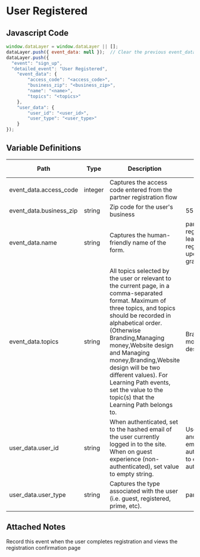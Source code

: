 # User Registered

### 

## Javascript Code
```js
window.dataLayer = window.dataLayer || [];
dataLayer.push({ event_data: null });  // Clear the previous event_data object.
dataLayer.push({
  "event": "sign_up",
  "detailed_event": "User Registered",
    "event_data": {
        "access_code": "<access_code>",
        "business_zip": "<business_zip>",
        "name": "<name>",
        "topics": "<topics>"
    },
    "user_data": {
        "user_id": "<user_id>",
        "user_type": "<user_type>"
    }
});
```

## Variable Definitions

|Path|Type|Description|Example|Pattern|Min Length|Max Length|Minimum|Maximum|Multiple Of|
| --- | --- | --- | --- | --- | --- | --- | --- | --- | --- |
|event_data.access_code|integer|Captures the access code entered from the partner registration flow||||||||
|event_data.business_zip|string|Zip code for the user's business|55555|||||||
|event_data.name|string|Captures the human-friendly name of the form.|partner registration, learner registration, profile update, superbowl grant, etc|||||||
|event_data.topics|string|All topics selected by the user or relevant to the current page, in a comma-separated format. Maximum of three topics, and topics should be recorded in alphabetical order. \(Otherwise Branding,Managing money,Website design and Managing money,Branding,Website design will be two different values\). For Learning Path events, set the value to the topic\(s\) that the Learning Path belongs to.|Branding,Managing money,Website design|||||||
|user_data.user_id|string|When authenticated, set to the hashed email of the user currently logged in to the site. When on guest experience \(non-authenticated\), set value to empty string.|Use hashed email and not plain-text email when authenticated. Set to empty when not authenticated.|||||||
|user_data.user_type|string|Captures the type associated with the user \(i.e. guest, registered, prime, etc\).|partner, learner|||||||

## Attached Notes

<p>Record this event when the user completes registration and views the registration confirmation page</p>
